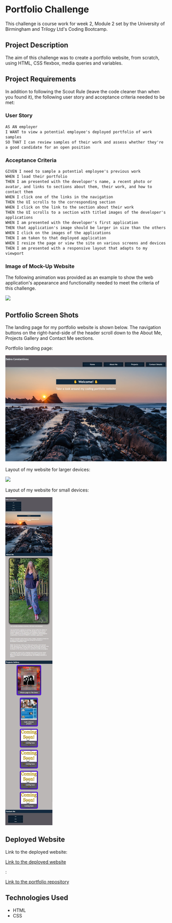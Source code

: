 # Portfolio Challenge

This challenge is course work for week 2, Module 2 set by the University of Birmingham and Trilogy Ltd's Coding Bootcamp. 



## Project Description

The aim of this challenge was to create a portfolio website, from scratch, using HTML, CSS flexbox, media queries and variables. 


## Project Requirements


In addition to following the Scout Rule (leave the code cleaner than when you found it), the following user story and acceptance criteria  needed to be met:

### User Story
```
AS AN employer
I WANT to view a potential employee's deployed portfolio of work samples
SO THAT I can review samples of their work and assess whether they're a good candidate for an open position
```


### Acceptance Criteria
```
GIVEN I need to sample a potential employee's previous work
WHEN I load their portfolio
THEN I am presented with the developer's name, a recent photo or avatar, and links to sections about them, their work, and how to contact them
WHEN I click one of the links in the navigation
THEN the UI scrolls to the corresponding section
WHEN I click on the link to the section about their work
THEN the UI scrolls to a section with titled images of the developer's applications
WHEN I am presented with the developer's first application
THEN that application's image should be larger in size than the others
WHEN I click on the images of the applications
THEN I am taken to that deployed application
WHEN I resize the page or view the site on various screens and devices
THEN I am presented with a responsive layout that adapts to my viewport

```

### Image of Mock-Up Website

The following animation was provided as an example to show the web application's appearance and functionality needed to meet the criteria of this challenge.


![](assets/images/02-advanced-css-homework-demo.gif)


##  Portfolio Screen Shots

The landing page for my portfolio website is shown below.  The navigation buttons on the right-hand-side of the header scroll down to the About Me, Projects Gallery and Contact Me sections.

Portfolio landing page:

![](assets/images/portfolio-landingpage.png)




Layout of my website for larger devices:

![](assets/images/portfolio-screenshot.png)

Layout of my website for small devices:

![](assets/images/responsive-portfolio.png)

## Deployed Website

Link to the deployed website:

<a href="">Link to the deployed website </a>

: 

<a href=""> Link to the portfolio repository</a>

## Technologies Used

- HTML
- CSS









